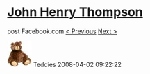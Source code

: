 # [John Henry Thompson](../README.md)
post Facebook.com
[< Previous](2008-04-02-3.md) [Next >](2008-04-02-5.md)

[![](../media/2008-04-02/Teddies-3.jpg)](../README.md)
Teddies
2008-04-02 09:22:22